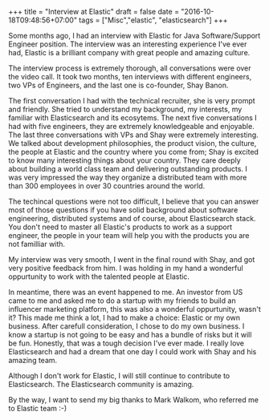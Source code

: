 +++
title = "Interview at Elastic"
draft = false
date = "2016-10-18T09:48:56+07:00"
tags = ["Misc","elastic", "elasticsearch"]
+++

Some months ago, I had an interview with Elastic for Java Software/Support Engineer position. The interview was an interesting experience I've ever had, Elastic is a brilliant company with great people and amazing culture.

<!--more-->

The interview process is extremely thorough, all conversations were over the video call. It took two months, ten interviews with different engineers, two VPs of Engineers, and the last one is co-founder, Shay Banon. 

The first conversation I had with the technical recruiter, she is very prompt and friendly. She tried to understand my background, my interests, my familiar with Elasticsearch and its ecosytems. The next five conversations I had with five engineers, they are extremely knowledgeable and enjoyable. The last three conversations with VPs and Shay were extremely interesting. We talked about development philosophies, the product vision, the culture, the people at Elastic and the country where you come from; Shay is excited to know many interesting things about your country. They care deeply about building a world class team and delivering outstanding products. I was very impressed the way they organize a distributed team with more than 300 employees in over 30 countries around the world.

The techincal questions were not too difficult, I believe that you can answer most of those questions if you have solid background about software engineering, distributed systems and of course, about Elasticsearch stack. You don't need to master all Elastic's products to work as a support engineer, the people in your team will help you with the products you are not familliar with.

My interview was very smooth, I went in the final round with Shay, and got very positive feedback from him. I was holding in my hand a wonderful oppurtunity to work with the talented people at Elastic.

In meantime, there was an event happened to me. An investor from US came to me and asked me to do a startup with my friends to build an influencer marketing platform, this was also a wonderful oppurtunity, wasn't it? This made me think a lot, I had to make a choice: Elastic or my own business. After carefull consideration, I chose to do my own business. I know a startup is not going to be easy and has a bundle of risks but it will be fun. Honestly, that was a tough decision I've ever made. I really love Elasticsearch and had a dream that one day I could work with Shay and his amazing team. 

Although I don't work for Elastic, I will still continue to contribute to Elasticsearch. The Elasticsearch community is amazing.

By the way, I want to send my big thanks to Mark Walkom, who referred me to Elastic team :-)

